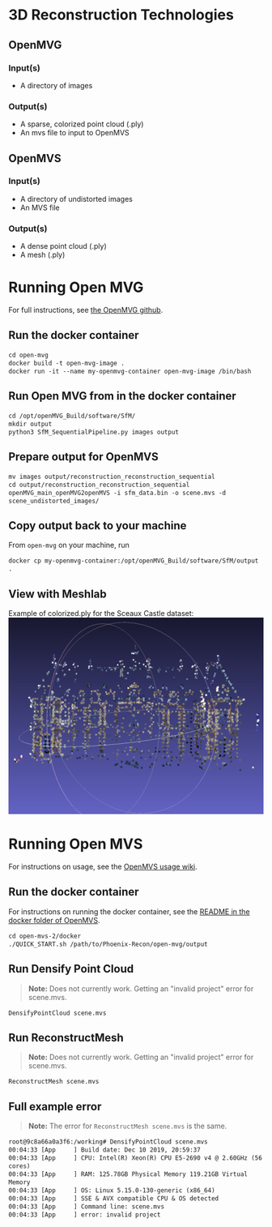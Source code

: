 # 3D Reconstruction Technologies
## OpenMVG
### Input(s)
* A directory of images
### Output(s)
* A sparse, colorized point cloud (.ply)
* An mvs file to input to OpenMVS
## OpenMVS
### Input(s)
* A directory of undistorted images
* An MVS file
### Output(s)
* A dense point cloud (.ply)
* A mesh (.ply)

# Running Open MVG
For full instructions, see [the OpenMVG github](https://github.com/openMVG/openMVG/wiki/OpenMVG-on-your-image-dataset).
## Run the docker container
```
cd open-mvg
docker build -t open-mvg-image .
docker run -it --name my-openmvg-container open-mvg-image /bin/bash
```
## Run Open MVG from in the docker container 
```
cd /opt/openMVG_Build/software/SfM/
mkdir output
python3 SfM_SequentialPipeline.py images output
```
## Prepare output for OpenMVS
```
mv images output/reconstruction_reconstruction_sequential
cd output/reconstruction_reconstruction_sequential
openMVG_main_openMVG2openMVS -i sfm_data.bin -o scene.mvs -d scene_undistorted_images/
```
## Copy output back to your machine
From `open-mvg` on your machine, run
```
docker cp my-openmvg-container:/opt/openMVG_Build/software/SfM/output .
```
## View with Meshlab
Example of colorized.ply for the Sceaux Castle dataset:
![Point cloud for colorized.ply](img/sample-mvg-output.png)

# Running Open MVS
For instructions on usage, see the [OpenMVS usage wiki](https://github.com/cdcseacave/openMVS/wiki/Usage).
## Run the docker container
For instructions on running the docker container, see the [README in the docker folder of OpenMVS](https://github.com/cdcseacave/openMVS/tree/develop/docker).
```
cd open-mvs-2/docker
./QUICK_START.sh /path/to/Phoenix-Recon/open-mvg/output 
```
## Run Densify Point Cloud
> **Note:** Does not currently work. Getting an "invalid project" error for scene.mvs.
```
DensifyPointCloud scene.mvs
```
## Run ReconstructMesh
> **Note:** Does not currently work. Getting an "invalid project" error for scene.mvs.
```
ReconstructMesh scene.mvs
```
## Full example error
> **Note:** The error for `ReconstructMesh scene.mvs` is the same.
```
root@9c8a66a0a3f6:/working# DensifyPointCloud scene.mvs
00:04:33 [App     ] Build date: Dec 10 2019, 20:59:37
00:04:33 [App     ] CPU: Intel(R) Xeon(R) CPU E5-2690 v4 @ 2.60GHz (56 cores)
00:04:33 [App     ] RAM: 125.78GB Physical Memory 119.21GB Virtual Memory
00:04:33 [App     ] OS: Linux 5.15.0-130-generic (x86_64)
00:04:33 [App     ] SSE & AVX compatible CPU & OS detected
00:04:33 [App     ] Command line: scene.mvs
00:04:33 [App     ] error: invalid project
```
